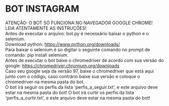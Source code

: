 # BOT INSTAGRAM
 ATENÇÃO: O BOT SÓ FUNCIONA NO NAVEGADOR GOOGLE CHROME! <br>
 LEIA ATENTAMENTE AS INSTRUÇÔES! <br>
 Antes de executar o arquivo: bot.py é necessário baixar o python e o selenium. <br>
 Download python: https://www.python.org/downloads/ <br>
 Para baixar o selenium é so digitar o seguinte comando no prompt de comando: pip install selenium. <br>
 Antes de executar o bot baixe o chromedriver de acordo com sua versão do google: https://chromedriver.chromium.org/downloads <br> 
 Caso seu google seja da versão 97, baixe o chromedriver que está aqui junto com o código, caso contrário baixe sua versão e coloque o chromedriver na mesma pasta do bot. <br>
O bot irá seguir os perfis da lista 'perfis_a_seguir.txt', e este arquivo deve estar na mesma pasta do bot!
O bot irá curtir os perfis da lista 'perfis_a_curtir.txt', e este arquivo deve estar na mesma pasta do bot!
